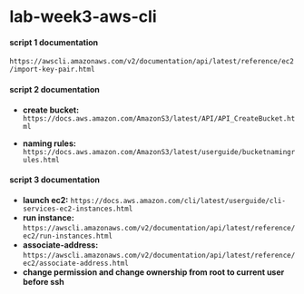 # lab-week3-aws-cli

#### script 1 documentation
`https://awscli.amazonaws.com/v2/documentation/api/latest/reference/ec2/import-key-pair.html`

#### script 2 documentation
- **create bucket:** `https://docs.aws.amazon.com/AmazonS3/latest/API/API_CreateBucket.html`

- **naming rules:** `https://docs.aws.amazon.com/AmazonS3/latest/userguide/bucketnamingrules.html`


#### script 3 documentation
- **launch ec2:** `https://docs.aws.amazon.com/cli/latest/userguide/cli-services-ec2-instances.html`
- **run instance:** `https://awscli.amazonaws.com/v2/documentation/api/latest/reference/ec2/run-instances.html`
- **associate-address:** `https://awscli.amazonaws.com/v2/documentation/api/latest/reference/ec2/associate-address.html`
- **change permission and change ownership from root to current user before ssh** 